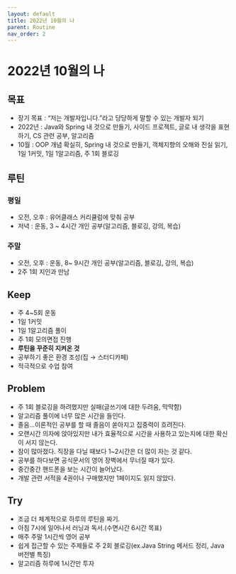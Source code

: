 ```yaml
---
layout: default
title: 2022년 10월의 나
parent: Routine
nav_order: 2
---
```

# 2022년 10월의 나
## 목표

- 장기 목표 : “저는 개발자입니다.”라고 당당하게 말할 수 있는 개발자 되기
- 2022년 : Java와 Spring 내 것으로 만들기, 사이드 프로젝트, 글로 내 생각을 표현하기, CS 관련 공부, 알고리즘
- 10월 : OOP 개념 확실히, Spring 내 것으로 만들기, 객체지향의 오해와 진실 읽기, 1일 1커밋, 1일 1알고리즘, 주 1회 블로깅

## 루틴

### 평일

- 오전, 오후 : 유어클래스 커리큘럼에 맞춰 공부
- 저녁 : 운동, 3 ~ 4시간 개인 공부(알고리즘, 블로깅, 강의, 복습)

### 주말

- 오전, 오후 : 운동, 8~ 9시간 개인 공부(알고리즘, 블로깅, 강의, 복습)
- 2주 1회 지인과 만남

## Keep

- 주 4~5회 운동
- 1일 1커밋
- 1일 1알고리즘 풀이
- 주 1회 모의면접 진행
- **루틴을 꾸준히 지켜온 것**
- 공부하기 좋은 환경 조성(집 → 스터디카페)
- 적극적으로 수업 참여

## Problem

- 주 1회 블로깅을 하려했지만 실패(글쓰기에 대한 두려움, 막막함)
- 알고리즘 풀이에 너무 많은 시간을 들인다.
- 졸음…이론적인 공부를 할 때 졸음이 쏟아지고 집중력이 흐려진다.
- 오랜시간 의자에 앉아있지만 내가 효율적으로 시간을 사용하고 있는지에 대한 확신이 서지 않는다.
- 잠이 많아졌다. 직장을 다닐 때보다 1~2시간은 더 많이 자는 것 같다.
- 공부를 하다보면 공식문서의 영어 장벽에서 무너질 때가 있다.
- 중간중간 핸드폰을 보는 시간이 늘어났다.
- 개발 관련 서적을 4권이나 구매했지만 1페이지도 읽지 않았다.

## Try

- 조금 더 체계적으로 하루의 루틴을 짜기.
- 아침 7시에 일어나서 러닝과 독서.(수면시간 6시간 목표)
- 매주 주말 1시간씩 영어 공부
- 쉽게 접근할 수 있는 주제들로 주 2회 블로깅(ex.Java String 메서드 정리, Java 버전별 특징)
- 알고리즘 하루에 1시간만 투자